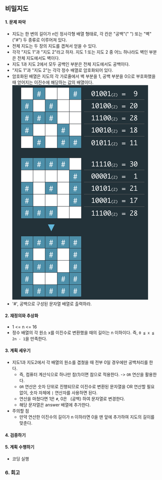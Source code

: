 ## 비밀지도
#### 1. 문제 파악
- 지도는 한 변의 길이가 n인 정사각형 배열 형태로, 각 칸은 "공백"(" ") 또는 "벽"("#") 두 종류로 이루어져 있다.
- 전체 지도는 두 장의 지도를 겹쳐서 얻을 수 있다. 
- 각각 "지도 1"과 "지도 2"라고 하자. 지도 1 또는 지도 2 중 어느 하나라도 벽인 부분은 전체 지도에서도 벽이다. 
- 지도 1과 지도 2에서 모두 공백인 부분은 전체 지도에서도 공백이다.
- "지도 1"과 "지도 2"는 각각 정수 배열로 암호화되어 있다.
- 암호화된 배열은 지도의 각 가로줄에서 벽 부분을 1, 공백 부분을 0으로 부호화했을 때 얻어지는 이진수에 해당하는 값의 배열이다.
![img.png](img.png)
- '#', 공백으로 구성된 문자열 배열로 출력하라.
#### 2. 재정의와 추상화
- 1 <= n <= 16
- 정수 배열의 각 원소 x를 이진수로 변환했을 때의 길이는 n 이하이다. 즉, `0 ≦ x ≦ 2n - 1`을 만족한다.

#### 3. 계획 세우기
- 지도1과 지도2에서 각 배열의 원소를 겹쳤을 때 전부 0일 경우에만 공백처리를 한다.
  - 즉, 컴퓨터 계산식으로 하나만 참(1)이면 참으로 적용한다. -> `OR` 연산을 활용한다.
  - `OR` 연산은 숫자 단위로 진행되므로 이진수로 변환된 문자열을 OR 연산할 필요 없이, 숫자 자체에 `|` 연산자를 사용하면 된다.
  - 연산을 마쳤다면 1은 `#`, 0은 ` `(공백) 하여 문자열로 변경한다.
  - 해당 문자열은 answer 배열에 추가한다.
- 주의할 점
  - 만약 연산한 이진수의 길이가 n 이하라면 0을 맨 앞에 추가하여 지도의 길이를 맞춘다.
#### 4. 검증하기
#### 5. 계획 수행하기
- 코딩 실행

### 6. 회고

